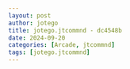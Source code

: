 ```yaml
---
layout: post
author: jotego
title: jotego.jtcommnd - dc4548b
date: 2024-09-20
categories: [Arcade, jtcommnd]
tags: [jotego.jtcommnd]
---
```


